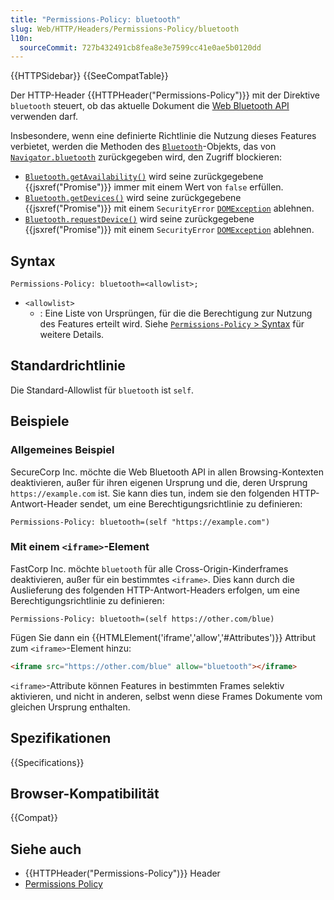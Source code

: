 ```yaml
---
title: "Permissions-Policy: bluetooth"
slug: Web/HTTP/Headers/Permissions-Policy/bluetooth
l10n:
  sourceCommit: 727b432491cb8fea8e3e7599cc41e0ae5b0120dd
---
```


{{HTTPSidebar}} {{SeeCompatTable}}

Der HTTP-Header {{HTTPHeader("Permissions-Policy")}} mit der Direktive `bluetooth` steuert, ob das aktuelle Dokument die [Web Bluetooth API](/de/docs/Web/API/Web_Bluetooth_API) verwenden darf.

Insbesondere, wenn eine definierte Richtlinie die Nutzung dieses Features verbietet, werden die Methoden des [`Bluetooth`](/de/docs/Web/API/Bluetooth)-Objekts, das von [`Navigator.bluetooth`](/de/docs/Web/API/Navigator/bluetooth) zurückgegeben wird, den Zugriff blockieren:

- [`Bluetooth.getAvailability()`](/de/docs/Web/API/Bluetooth/getAvailability) wird seine zurückgegebene {{jsxref("Promise")}} immer mit einem Wert von `false` erfüllen.
- [`Bluetooth.getDevices()`](/de/docs/Web/API/Bluetooth/getDevices) wird seine zurückgegebene {{jsxref("Promise")}} mit einem `SecurityError` [`DOMException`](/de/docs/Web/API/DOMException) ablehnen.
- [`Bluetooth.requestDevice()`](/de/docs/Web/API/Bluetooth/requestDevice) wird seine zurückgegebene {{jsxref("Promise")}} mit einem `SecurityError` [`DOMException`](/de/docs/Web/API/DOMException) ablehnen.

## Syntax

```http
Permissions-Policy: bluetooth=<allowlist>;
```

- `<allowlist>`
  - : Eine Liste von Ursprüngen, für die die Berechtigung zur Nutzung des Features erteilt wird. Siehe [`Permissions-Policy` > Syntax](/de/docs/Web/HTTP/Headers/Permissions-Policy#syntax) für weitere Details.

## Standardrichtlinie

Die Standard-Allowlist für `bluetooth` ist `self`.

## Beispiele

### Allgemeines Beispiel

SecureCorp Inc. möchte die Web Bluetooth API in allen Browsing-Kontexten deaktivieren, außer für ihren eigenen Ursprung und die, deren Ursprung `https://example.com` ist.
Sie kann dies tun, indem sie den folgenden HTTP-Antwort-Header sendet, um eine Berechtigungsrichtlinie zu definieren:

```http
Permissions-Policy: bluetooth=(self "https://example.com")
```

### Mit einem `<iframe>`-Element

FastCorp Inc. möchte `bluetooth` für alle Cross-Origin-Kinderframes deaktivieren, außer für ein bestimmtes `<iframe>`.
Dies kann durch die Auslieferung des folgenden HTTP-Antwort-Headers erfolgen, um eine Berechtigungsrichtlinie zu definieren:

```http
Permissions-Policy: bluetooth=(self https://other.com/blue)
```

Fügen Sie dann ein {{HTMLElement('iframe','allow','#Attributes')}} Attribut zum `<iframe>`-Element hinzu:

```html
<iframe src="https://other.com/blue" allow="bluetooth"></iframe>
```

`<iframe>`-Attribute können Features in bestimmten Frames selektiv aktivieren, und nicht in anderen, selbst wenn diese Frames Dokumente vom gleichen Ursprung enthalten.

## Spezifikationen

{{Specifications}}

## Browser-Kompatibilität

{{Compat}}

## Siehe auch

- {{HTTPHeader("Permissions-Policy")}} Header
- [Permissions Policy](/de/docs/Web/HTTP/Permissions_Policy)
